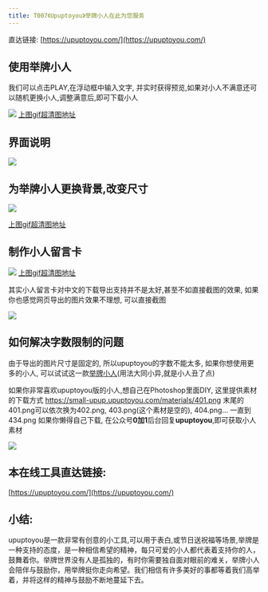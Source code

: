 ```yaml
---
title: T007《Upuptoyou》举牌小人在此为您服务
---
```

直达链接: [https://upuptoyou.com/](https://upuptoyou.com/)

## 使用举牌小人

我们可以点击PLAY,在浮动框中输入文字, 并实时获得预览,如果对小人不满意还可以随机更换小人,调整满意后,即可下载小人

![](https://www.v2fy.com/asset/007-upuptoyou/73604674-77485f80-45cf-11ea-8aec-76c6eb7ffe00.gif)
[上图gif超清图地址](https://user-images.githubusercontent.com/15868458/73604675-77485f80-45cf-11ea-90cc-c03f2cf6fb98.gif)


## 界面说明

![](https://www.v2fy.com/asset/007-upuptoyou/73604668-60a20880-45cf-11ea-9c1e-6b2c9d0f6f39.png)



## 为举牌小人更换背景,改变尺寸

![](https://www.v2fy.com/asset/007-upuptoyou/73604732-76fc9400-45d0-11ea-83d0-969c81320d86.gif)

[上图gif超清图地址](https://user-images.githubusercontent.com/15868458/73604731-76fc9400-45d0-11ea-8da7-6c4cd57f6489.gif)



## 制作小人留言卡


![](https://www.v2fy.com/asset/007-upuptoyou/73605012-d27c5100-45d3-11ea-920c-cbb55ef3a64f.gif)
[上图gif超清图地址](https://user-images.githubusercontent.com/15868458/73605014-d27c5100-45d3-11ea-8cff-93921ac658ca.gif)

其实小人留言卡对中文的下载导出支持并不是太好,甚至不如直接截图的效果, 如果你也感觉网页导出的图片效果不理想, 可以直接截图

![](https://www.v2fy.com/asset/007-upuptoyou/73605011-d1e3ba80-45d3-11ea-876a-4ad49fb16939.png)

## 如何解决字数限制的问题

由于导出的图片尺寸是固定的, 所以upuptoyou的字数不能太多, 如果你想使用更多的小人, 可以试试这一款[举牌小人](http://www.atoolbox.net/Tool.php?Id=789)(用法大同小异,就是小人丑了点)

如果你非常喜欢upuptoyou版的小人,想自己在Photoshop里面DIY, 这里提供素材的下载方式
https://small-upup.upuptoyou.com/materials/401.png
末尾的401.png可以依次换为402.png, 403.png(这个素材是空的), 404.png... 一直到434.png
如果你懒得自己下载, 在公众号**0加1**后台回复**upuptoyou**,即可获取小人素材

![](https://www.v2fy.com/asset/007-upuptoyou/73605317-ce523280-45d7-11ea-9ffb-26d6c0fafe66.png)


## 本在线工具直达链接:


[https://upuptoyou.com/](https://upuptoyou.com/)



## 小结:

upuptoyou是一款非常有创意的小工具,可以用于表白,或节日送祝福等场景,举牌是一种支持的态度，是一种相信希望的精神，每只可爱的小人都代表着支持你的人，鼓舞着你。举牌世界没有人是孤独的，有时你需要独自面对眼前的难关，举牌小人会陪伴与鼓励你，用举牌挺你走向希望。我们相信有许多美好的事都等着我们高举着，并将这样的精神与鼓励不断地蔓延下去。